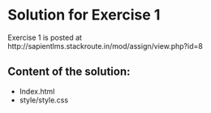 <h1>Solution for Exercise 1</h1>
Exercise 1 is posted at http://sapientlms.stackroute.in/mod/assign/view.php?id=8

<h2>Content of the solution:</h2>
<ul>
	<li>Index.html</li>
	<li>style/style.css</li>
</ul>